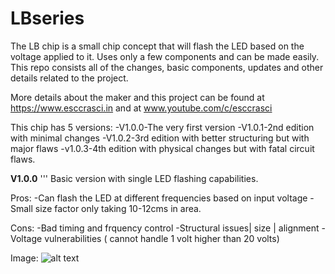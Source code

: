 # LBseries

The LB chip is a small chip concept that will flash the LED based on the voltage applied to it. Uses only a few components and can be made easily. This repo consists all of the changes, basic components, updates and other details related to the project.

More details about the maker and this project can be found at https://www.esccrasci.in and at www.youtube.com/c/esccrasci

This chip has 5 versions:
-V1.0.0-The very first version
-V1.0.1-2nd edition with minimal changes
-V1.0.2-3rd edition with better structuring but with major flaws
-v1.0.3-4th edition with physical changes but with fatal circuit flaws.

**V1.0.0**
'''
Basic version with single LED flashing capabilities. 

Pros:
-Can flash the LED at different frequencies based on input voltage
-Small size factor only taking 10-12cms in area.

Cons:
-Bad timing and frquency control
-Structural issues| size | alignment
-Voltage vulnerabilities ( cannot handle 1 volt higher than 20 volts)

Image:
![alt text](https://github.com/ESCcrascirepository/LBseries/blob/main/V1.0.1/4.jpg?raw=true)


